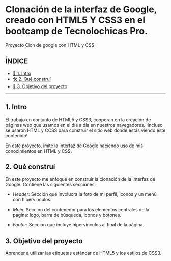 # Clonación de la interfaz de Google, creado con HTML5 Y CSS3 en el bootcamp de Tecnolochicas Pro. 
Proyecto Clon de google con HTML y CSS

## ÍNDICE

* [	:speech_balloon: 1. Intro ](#)
* [🛠 2. Qué construí ](#)
* [:high_brightness: 3. Objetivo del proyecto ](#)

****
## 1. Intro
El trabajo en conjunto de HTML5 y CSS3, cooperan en la creación de páginas web que usamos en el día a día en nuestros navegadores. ¡Incluso se usaron HTML y CCSS para construir el sitio web donde estás viendo este contenido!

En este proyecto, imité la interfaz de Google haciendo uso de mis conocimientos en HTML y CSS.

## 2. Qué construí
En este proyecto me enfoqué en construir la clonación de la interfaz de Google.
Contiene las siguientes secciones:
* *Header*: Sección que involucra la foto de mi perfil, iconos y un menú con hipervínculos.

* *Main*: Sección del contenedor para los elementos centrales de la página: logo, barra de búsqueda, iconos y botones.

* *Footer*: Sección que incluye hipervínculos al final de la página.

## 3. Objetivo del proyecto
Aprender a utilizar las etiquetas estándar de HTML5 y los estilos de CSS3.

